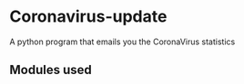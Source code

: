 # Coronavirus-update
A python program that emails you the CoronaVirus statistics
<br>
## Modules used
